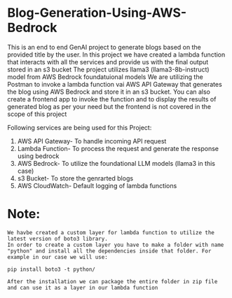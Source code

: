 # Blog-Generation-Using-AWS-Bedrock

This is an end to end GenAI project to generate blogs based on the provided title by the user. 
In this project we have created a lambda function that interacts with all the services and provide us with the final output stored in an s3 bucket
The project utilizes llama3 (llama3-8b-instruct) model from AWS Bedrock foundatuional models
We are utilizing the Postman to invoke a lambda function vai AWS API Gateway that generates the blog using AWS Bedrock and store it in an s3 bucket.
You can also create a frontend app to invoke the function and to display the results of generated blog as per your need but the frontend is not covered in the scope of this project

Following services are being used for this Project:

1) AWS API Gateway- To handle incoming API request
2) Lambda Function- To process the request and generate the response using bedrock
3) AWS Bedrock- To utilize the foundational LLM models (llama3 in this case)
4) s3 Bucket- To store the genrarted blogs
5) AWS CloudWatch- Default logging of lambda functions 

# Note:
    We havbe created a custom layer for lambda function to utilize the latest version of boto3 library.
    In order to create a custom layer you have to make a folder with name "python" and install all the dependencies inside that folder. For example in our case we will use:
    
    pip install boto3 -t python/

    After the installation we can package the entire folder in zip file and can use it as a layer in our lambda function